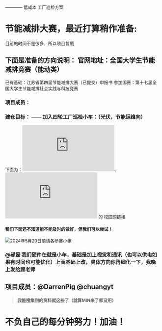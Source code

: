 ———— 低成本 工厂巡检方案
# 节能减排大赛，最近打算稍作准备:

目前的时间不是很多，所以项目暂缓

下面是准备的方向说明：
官网地址：全国大学生节能减排竞赛（能动类）
---
已有基础：江苏省第四届节能减排大赛（已提交）申报书
参加国赛：第十七届全国大学生节能减排社会实践与科技竞赛

### 项目成员：

### 建仓目标： —— 加入四轮工厂巡检小车：（光伏，节能运维向）

下面为：![省赛](https://dczx.czu.cn/2024/0315/c1781a137446/page.htm)、![国赛](https://dczx.czu.cn/2024/0408/c1781a138356/page.htm) 的 校园网链接

#### 我们下面还不知道能不能及时的做好，但我们可以尝试！
![2024年5月20日前请各参赛小组](https://github.com/Darrenpig/new_energy_coder_club/assets/121377489/f8da9517-d06b-45d7-b2bb-2d568fa90459)


### @郝磊 我们硬件在就是小车，基础是加上视觉和通讯（也可以供电如果有时间也可能优化）上面基础上改，具体方向你再细化一下，我晚上发给顾老师





## 项目成员：@DarrenPig @chuangyt

> #### 我能搜集到的资料就这些了（就算MIN来了都没用）

# 不负自己的每分钟努力！加油！
